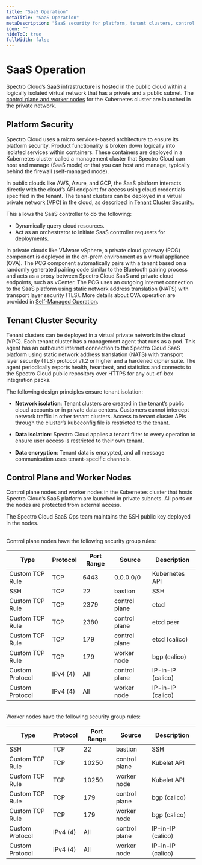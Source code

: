 ```yaml
---
title: "SaaS Operation"
metaTitle: "SaaS Operation"
metaDescription: "SaaS security for platform, tenant clusters, control plane, and worker nodes"
icon: ""
hideToC: true
fullWidth: false
---
```


# SaaS Operation

Spectro Cloud’s SaaS infrastructure is hosted in the public cloud within a logically isolated virtual network that has a private and a public subnet. The [control plane and worker nodes](##control-plane-and-worker-nodes) for the Kubernetes cluster are launched in the private network.
<br />

## Platform Security

Spectro Cloud uses a micro services-based architecture to ensure its platform security.  Product functionality is broken down logically into isolated services within containers. These containers are deployed in a Kubernetes cluster called a management cluster that Spectro Cloud can host and manage (SaaS mode) or that you can host and manage, typically behind the firewall (self-managed mode).

In public clouds like AWS, Azure, and GCP, the SaaS platform interacts directly with the cloud’s API endpoint for access using cloud credentials specified in the tenant. The tenant clusters can be deployed in a virtual private network (VPC) in the cloud, as described in [Tenant Cluster Security](##Tenant-Cluster-Security). 

This allows the SaaS controller to do the following: 

- Dynamically query cloud resources.
- Act as an orchestrator to initiate SaaS controller requests for deployments.

In private clouds like VMware vSphere, a private cloud gateway (PCG) component is deployed in the on-prem environment as a virtual appliance (OVA). The PCG component automatically pairs with a tenant based on a randomly generated pairing code similar to the Bluetooth pairing process and acts as a proxy between Spectro Cloud SaaS and private cloud endpoints, such as vCenter. The PCG uses an outgoing internet connection to the SaaS platform using static network address translation (NATS) with transport layer security (TLS). More details about OVA operation are provided in [Self-Managed Operation](/security/self-managed-operation). 
<br />

## Tenant Cluster Security

Tenant clusters can be deployed in a virtual private network in the cloud (VPC). Each tenant cluster has a management agent that runs as a pod. This agent has an outbound internet connection to the Spectro Cloud SaaS platform using static network address translation (NATS) with transport layer security (TLS) protocol v1.2 or higher and a hardened cipher suite. The agent periodically reports health, heartbeat, and statistics and connects to the Spectro Cloud public repository over HTTPS for any out-of-box integration packs.

The following design principles ensure tenant isolation:

- **Network isolation**: Tenant clusters are created in the tenant’s public cloud accounts or in private data centers. Customers cannot intercept network traffic in other tenant clusters. Access to tenant cluster APIs through the cluster’s kubeconfig file is restricted to the tenant.

- **Data isolation**: Spectro Cloud applies a tenant filter to every operation to ensure user access is restricted to their own tenant.

- **Data encryption**: Tenant data is encrypted, and all message communication uses tenant-specific channels.

## Control Plane and Worker Nodes

Control plane nodes and worker nodes in the Kubernetes cluster that hosts Spectro Cloud’s SaaS platform are launched in private subnets. All ports on the nodes are protected from external access.

The Spectro Cloud SaaS Ops team maintains the SSH public key deployed in the nodes.

<br />
Control plane nodes have the following security group rules:
<br />

|**Type** | **Protocol** | **Port Range** | **Source** | **Description** |
|---------|------------|---------|-----------------|--------------------|
|Custom TCP Rule | TCP | 6443 | 0.0.0.0/0 | Kubernetes API |
|SSH | TCP | 22 | bastion | SSH |
|Custom TCP Rule | TCP | 2379 | control plane | etcd |
|Custom TCP Rule | TCP | 2380 | control plane | etcd peer |
|Custom TCP Rule | TCP | 179 | control plane | etcd (calico)|
|Custom TCP Rule | TCP | 179 | worker node | bgp (calico)|
|Custom Protocol | IPv4 (4) | All | control plane | IP-in-IP (calico)|
|Custom Protocol | IPv4 (4) | All | worker node | IP-in-IP (calico)|

<br />
Worker nodes have the following security group rules: 
<br />

|**Type** | **Protocol** | **Port Range** | **Source** | **Description** |
|---------|------------|---------|-----------------|--------------------|
|SSH | TCP | 22 | bastion | SSH |
|Custom TCP Rule | TCP | 10250 | control plane | Kubelet API |
|Custom TCP Rule | TCP | 10250 | worker node | Kubelet API |
|Custom TCP Rule | TCP | 179 | control plane | bgp (calico)|
|Custom TCP Rule | TCP | 179 | worker node | bgp (calico)|
|Custom Protocol | IPv4 (4) | All | control plane | IP-in-IP (calico)|
|Custom Protocol | IPv4 (4) | All | worker node | IP-in-IP (calico)|
<br />